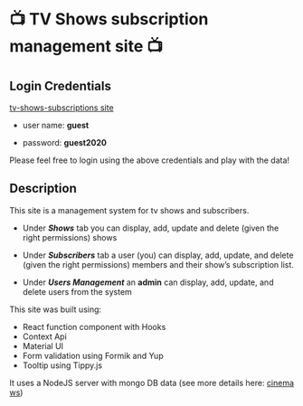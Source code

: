 # :tv: TV Shows subscription management site :tv:

## Login Credentials
[tv-shows-subscriptions site](https://dardar4-tv-shows-subscriptions.herokuapp.com/)

- user name: **guest**

- password: **guest2020**

Please feel free to login using the above credentials and play with the data!


## Description 

This site is a management system for tv shows and subscribers.

- Under ***Shows*** tab you can display, add, update and delete (given the right permissions) shows

- Under ***Subscribers*** tab a user (you) can display, add, update, and delete (given the right permissions) members and their show’s subscription list.

- Under ***Users Management*** an **admin** can display, add, update, and delete users from the system




This site was built using:

- React function component with Hooks
- Context Api
- Material UI 
- Form validation using Formik and Yup
- Tooltip using Tippy.js

It uses a NodeJS server with mongo DB data (see more details here: [cinema ws](https://github.com/dardar4/cinema-ws))

